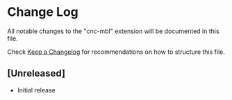# Change Log

All notable changes to the "cnc-mbl" extension will be documented in this file.

Check [Keep a Changelog](http://keepachangelog.com/) for recommendations on how to structure this file.

## [Unreleased]

- Initial release
